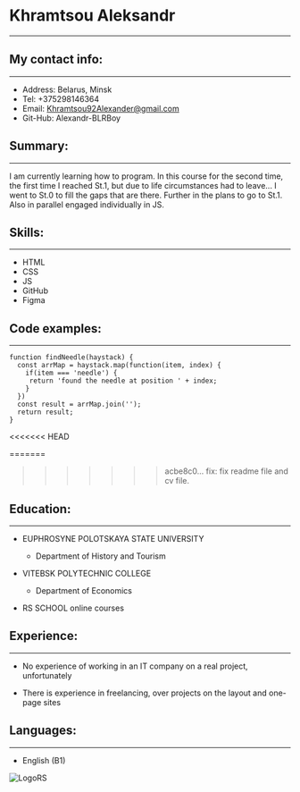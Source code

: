 # Khramtsou Aleksandr
***

## My contact info:
***

* Address: Belarus, Minsk
* Tel: +375298146364
* Email: Khramtsou92Alexander@gmail.com
* Git-Hub: Alexandr-BLRBoy

## Summary:
***

I am currently learning how to program. In this course for the second time, the first time I reached St.1, but due to life circumstances had to leave...
I went to St.0 to fill the gaps that are there. Further in the plans to go to St.1. Also in parallel engaged individually in JS.

## Skills:
***

* HTML
* CSS
* JS
* GitHub
* Figma

## Code examples:
***

```
function findNeedle(haystack) {
  const arrMap = haystack.map(function(item, index) {
    if(item === 'needle') {
     return 'found the needle at position ' + index;
    }
  })
  const result = arrMap.join('');
  return result;
}

```

<<<<<<< HEAD

=======
>>>>>>> acbe8c0... fix: fix readme file and cv file.
## Education:
***

* EUPHROSYNE POLOTSKAYA STATE UNIVERSITY
    * Department of History and Tourism

* VITEBSK POLYTECHNIC COLLEGE
    * Department of Economics

* RS SCHOOL online courses

## Experience:
***

* No experience of working in an IT company on a real project, unfortunately

* There is experience in freelancing, over projects on the layout and one-page sites


## Languages:
***

* English (B1)

![LogoRS](../../../rs_school%20logo.svg)


